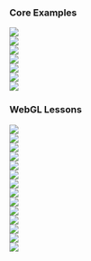 ### Core Examples

<div>
  <div class="thumb">
    <div class="bg-black" data-title="Cubemap">
      <a href="#/examples/core-examples/cubemap">
        <img src="images/example-cubemap.jpg" />
      </a>
    </div>
  </div>
  <div class="thumb">
    <div class="bg-black" data-title="Fragment">
      <a href="#/examples/core-examples/fragment">
        <img src="images/example-fragment.jpg" />
      </a>
    </div>
  </div>
  <div class="thumb">
    <div class="bg-black" data-title="Instancing">
      <a href="#/examples/core-examples/instancing">
        <img src="images/example-instancing.jpg" />
      </a>
    </div>
  </div>
  <div class="thumb">
    <div class="bg-black" data-title="Mandelbrot">
      <a href="#/examples/core-examples/mandelbrot">
        <img src="images/example-mandelbrot.jpg" />
      </a>
    </div>
  </div>
  <div class="thumb">
    <div class="bg-black" data-title="Picking">
      <a href="#/examples/core-examples/picking">
        <img src="images/example-picking.jpg" />
      </a>
    </div>
  </div>
  <div class="thumb">
    <div class="bg-black" data-title="Shadowmap">
      <a href="#/examples/core-examples/shadowmap">
        <img src="images/example-shadowmap.jpg" />
      </a>
    </div>
  </div>
  <div class="thumb">
    <div class="bg-black" data-title="Transform Feedback">
      <a href="#/examples/core-examples/transform-feedback">
        <img src="images/example-transform-feedback.jpg" />
      </a>
    </div>
  </div>
</div>

### WebGL Lessons

<div>
  <div class="thumb">
    <div class="bg-black" data-name="Lesson 01" data-title="Drawing">
      <a href="#/examples/webgl-lessons/lesson-01-drawing">
        <img src="images/lesson-1.png" />
      </a>
    </div>
  </div>
  <div class="thumb">
    <div class="bg-black" data-name="Lesson 02" data-title="Color">
      <a href="#/examples/webgl-lessons/lesson-02-color">
        <img src="images/lesson-2.png" />
      </a>
    </div>
  </div>
  <div class="thumb">
    <div class="bg-black" data-name="Lesson 03" data-title="Movement">
      <a href="#/examples/webgl-lessons/lesson-03-movement">
        <img src="images/lesson-3.png" />
      </a>
    </div>
  </div>
  <div class="thumb">
    <div class="bg-black" data-name="Lesson 04" data-title="3D Objects">
      <a href="#/examples/webgl-lessons/lesson-04-3d-objects">
        <img src="images/lesson-4.png" />
      </a>
    </div>
  </div>
  <div class="thumb">
    <div class="bg-black" data-name="Lesson 05" data-title="Textures">
      <a href="#/examples/webgl-lessons/lesson-05-textures">
        <img src="images/lesson-5.png" />
      </a>
    </div>
  </div>
  <div class="thumb">
    <div class="bg-black" data-name="Lesson 06" data-title="Texture Filters">
      <a href="#/examples/webgl-lessons/lesson-06-texture-filters">
        <img src="images/lesson-6.png" />
      </a>
    </div>
  </div>
  <div class="thumb">
    <div class="bg-black" data-name="Lesson 07" data-title="Lighting">
      <a href="#/examples/webgl-lessons/lesson-07-lighting">
        <img src="images/lesson-7.png" />
      </a>
    </div>
  </div>
  <div class="thumb">
    <div class="bg-black" data-name="Lesson 08" data-title="Transparency">
      <a href="#/examples/webgl-lessons/lesson-08-transparency">
        <img src="images/lesson-8.png" />
      </a>
    </div>
  </div>
  <div class="thumb">
    <div class="bg-black" data-name="Lesson 09" data-title="Moving Objects">
      <a href="#/examples/webgl-lessons/lesson-09-moving-objects">
        <img src="images/lesson-9.png" />
      </a>
    </div>
  </div>
    <div class="thumb">
    <div class="bg-black" data-name="Lesson 10" data-title="3D World">
      <a href="#/examples/webgl-lessons/lesson-10-3d-world">
        <img src="images/lesson-10.png" />
      </a>
    </div>
  </div>
    <div class="thumb">
    <div class="bg-black" data-name="Lesson 11" data-title="Sphere">
      <a href="#/examples/webgl-lessons/lesson-11-sphere">
        <img src="images/lesson-11.png" />
      </a>
    </div>
  </div>
    <div class="thumb">
    <div class="bg-black" data-name="Lesson 12" data-title="Point Lighting">
      <a href="#/examples/webgl-lessons/lesson-12-point-lighting">
        <img src="images/lesson-12.png" />
      </a>
    </div>
  </div>
    <div class="thumb">
    <div class="bg-black" data-name="Lesson 13" data-title="Per-Fragment Lighting">
      <a href="#/examples/webgl-lessons/lesson-13-per-fragment-lighting">
        <img src="images/lesson-13.png" />
      </a>
    </div>
  </div>
  <div class="thumb">
    <div class="bg-black" data-name="Lesson 16" data-title="Render To Texture">
      <a href="#/examples/webgl-lessons/lesson-16-render-texture">
        <img src="images/lesson-16.png" />
      </a>
    </div>
  </div>
</div>
